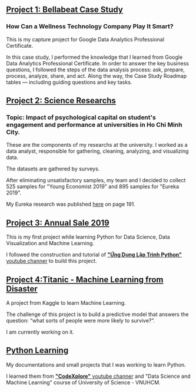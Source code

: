 ## [Project 1: Bellabeat Case Study](https://github.com/HienThNg/HienThNg.github.io)

### How Can a Wellness Technology Company Play It Smart?

This is my capture project for Google Data Analytics Professional Certificate.

In this case study, I performed the knowledge that I learned from Google Data Analytics Professional Certificate. In order to answer the key business questions, I followed the steps of the data analysis process: ask, prepare, process, analyze, share, and act. Along the way, the Case Study Roadmap tables — including guiding questions and key tasks.

## [Project 2: Science Researchs](https://github.com/HienThNg/Psychological_Capital)

### Topic: Impact of psychological capital on student's engagement and performance at universities in Ho Chi Minh City.

These are the components of my researchs at the university. I worked as a data analyst, responsible for gathering, cleaning, analyzing, and visualizing data.

The datasets are gathered by surveys. 

After eliminating unsatisfactory samples, my team and I decided to collect 525 samples for "Young Economist 2019" and 895 samples for "Eureka 2019".

My Eureka research was published [here](https://drive.google.com/file/d/1OTXpAeVf1gN-Ukf0iv93hcoVStMsDT6x/view) on page 191.

## [Project 3: Annual Sale 2019](https://github.com/HienThNg/Project-Annual_Sale_2019)

This is my first project while learning Python for Data Science, Data Visualization and Machine Learning.

I followed the construction and tutorial of [**"Ứng Dụng Lập Trình Python"** youtube channer](https://www.youtube.com/watch?v=VH2JgqlN2so&list=PLRGmLRJmVS5jOMW-IFhuA6PUA1257f070&index=4&t=379s&ab_channel=%E1%BB%A8ngD%E1%BB%A5ngL%E1%BA%ADpTr%C3%ACnhPython) to build this project.

## [Project 4:Titanic - Machine Learning from Disaster](https://github.com/HienThNg/Project-Titanic_Kaggle)

A project from Kaggle to learn Machine Learning.

The challenge of this project is to build a predictive model that answers the question: “what sorts of people were more likely to survive?”.

I am currently working on it.

## [Python Learning](https://github.com/HienThNg/Python_Learning)

My documentations and small projects that I was working to learn Python.

I learned them from [**"CodeXplore"** youtube channer](https://www.youtube.com/c/CodeXplore) and "Data Science and Machine Learning" course of University of Science - VNUHCM.

